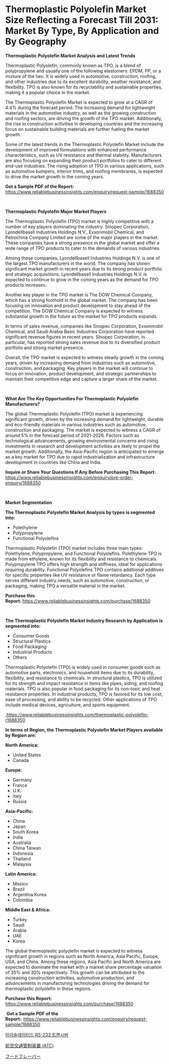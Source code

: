 <p><h1>Thermoplastic Polyolefin Market Size Reflecting a Forecast Till 2031: Market By Type, By Application and By Geography</h1></p><p><strong>Thermoplastic Polyolefin Market Analysis and Latest Trends</strong></p>
<p><p>Thermoplastic Polyolefin, commonly known as TPO, is a blend of polypropylene and usually one of the following elastomers: EPDM, PP, or a mixture of the two. It is widely used in automotive, construction, roofing, and other industries due to its excellent durability, weather resistance, and flexibility. TPO is also known for its recyclability and sustainable properties, making it a popular choice in the market.</p><p>The Thermoplastic Polyolefin Market is expected to grow at a CAGR of 4.4% during the forecast period. The increasing demand for lightweight materials in the automotive industry, as well as the growing construction and roofing sectors, are driving the growth of the TPO market. Additionally, the rise in construction activities in developing countries and the increasing focus on sustainable building materials are further fueling the market growth.</p><p>Some of the latest trends in the Thermoplastic Polyolefin Market include the development of improved formulations with enhanced performance characteristics, such as UV resistance and thermal stability. Manufacturers are also focusing on expanding their product portfolios to cater to different end-use industries. The rising adoption of TPO in various applications, such as automotive bumpers, interior trims, and roofing membranes, is expected to drive the market growth in the coming years.</p></p>
<p><strong>Get a Sample PDF of the Report:&nbsp;</strong> <a href="https://www.reliablebusinessinsights.com/enquiry/request-sample/1688350">https://www.reliablebusinessinsights.com/enquiry/request-sample/1688350</a></p>
<p>&nbsp;</p>
<p><strong>Thermoplastic Polyolefin Major Market Players</strong></p>
<p><p>The Thermoplastic Polyolefin (TPO) market is highly competitive with a number of key players dominating the industry. Sinopec Corporation, Lyondellbasell Industries Holdings N.V., Exxonmobil Chemical, and Petrochina Company Limited are some of the major players in the market. These companies have a strong presence in the global market and offer a wide range of TPO products to cater to the demands of various industries.</p><p>Among these companies, Lyondellbasell Industries Holdings N.V. is one of the largest TPO manufacturers in the world. The company has shown significant market growth in recent years due to its strong product portfolio and strategic acquisitions. Lyondellbasell Industries Holdings N.V. is expected to continue to grow in the coming years as the demand for TPO products increases.</p><p>Another key player in the TPO market is The DOW Chemical Company, which has a strong foothold in the global market. The company has been focusing on innovation and product development to stay ahead of the competition. The DOW Chemical Company is expected to witness substantial growth in the future as the market for TPO products expands.</p><p>In terms of sales revenue, companies like Sinopec Corporation, Exxonmobil Chemical, and Saudi Arabia Basic Industries Corporation have reported significant revenue figures in recent years. Sinopec Corporation, in particular, has reported strong sales revenue due to its diversified product portfolio and strong market presence.</p><p>Overall, the TPO market is expected to witness steady growth in the coming years, driven by increasing demand from industries such as automotive, construction, and packaging. Key players in the market will continue to focus on innovation, product development, and strategic partnerships to maintain their competitive edge and capture a larger share of the market.</p></p>
<p>&nbsp;</p>
<p><strong>What Are The Key Opportunities For Thermoplastic Polyolefin Manufacturers?</strong></p>
<p><p>The global Thermoplastic Polyolefin (TPO) market is experiencing significant growth, driven by the increasing demand for lightweight, durable and eco-friendly materials in various industries such as automotive, construction and packaging. The market is expected to witness a CAGR of around 5% in the forecast period of 2021-2026. Factors such as technological advancements, growing environmental concerns and rising investments in research and development activities are likely to propel the market growth. Additionally, the Asia-Pacific region is anticipated to emerge as a key market for TPO due to rapid industrialization and infrastructure development in countries like China and India.</p></p>
<p><strong>Inquire or Share Your Questions If Any Before Purchasing This Report:</strong> <a href="https://www.reliablebusinessinsights.com/enquiry/pre-order-enquiry/1688350">https://www.reliablebusinessinsights.com/enquiry/pre-order-enquiry/1688350</a></p>
<p>&nbsp;</p>
<p><strong>Market Segmentation</strong></p>
<p><strong>The Thermoplastic Polyolefin Market Analysis by types is segmented into:</strong></p>
<p><ul><li>Polethylene</li><li>Polypropylene</li><li>Functional Polyolefins</li></ul></p>
<p><p>Thermoplastic Polyolefin (TPO) market includes three main types: Polethylene, Polypropylene, and Functional Polyolefins. Polethylene TPO is made from ethylene, known for its flexibility and resistance to chemicals. Polypropylene TPO offers high strength and stiffness, ideal for applications requiring durability. Functional Polyolefins TPO contains additional additives for specific properties like UV resistance or flame retardancy. Each type serves different industry needs, such as automotive, construction, or packaging, making TPO a versatile material in the market.</p></p>
<p><strong>Purchase this Report:&nbsp;</strong><a href="https://www.reliablebusinessinsights.com/purchase/1688350">https://www.reliablebusinessinsights.com/purchase/1688350</a></p>
<p>&nbsp;</p>
<p><strong>The Thermoplastic Polyolefin Market Industry Research by Application is segmented into:</strong></p>
<p><ul><li>Consumer Goods</li><li>Structural Plastics</li><li>Food Packaging</li><li>Industrial Products</li><li>Others</li></ul></p>
<p><p>Thermoplastic Polyolefin (TPO) is widely used in consumer goods such as automotive parts, electronics, and household items due to its durability, flexibility, and resistance to chemicals. In structural plastics, TPO is utilized for its strength and impact resistance in items like pipes, siding, and roofing materials. TPO is also popular in food packaging for its non-toxic and heat resistance properties. In industrial products, TPO is favored for its low cost, ease of processing, and ability to be recycled. Other applications of TPO include medical devices, agriculture, and sports equipment.</p></p>
<p><a href="https://www.reliablebusinessinsights.com/thermoplastic-polyolefin-r1688350">&nbsp;https://www.reliablebusinessinsights.com/thermoplastic-polyolefin-r1688350</a></p>
<p><strong>In terms of Region, the Thermoplastic Polyolefin Market Players available by Region are:</strong></p>
<p>
    <p> <strong> North America: </strong>
        <ul>
            <li>United States</li>
            <li>Canada</li>
        </ul>
        </p> 
    <p> <strong> Europe: </strong>
        <ul>
            <li>Germany</li>
            <li>France</li>
            <li>U.K.</li>
            <li>Italy</li>
            <li>Russia</li>
        </ul>
        </p> 
    <p> <strong> Asia-Pacific: </strong>
        <ul>
            <li>China</li>
            <li>Japan</li>
            <li>South Korea</li>
            <li>India</li>
            <li>Australia</li>
            <li>China Taiwan</li>
            <li>Indonesia</li>
            <li>Thailand</li>
            <li>Malaysia</li>
        </ul>
        </p> 
    <p> <strong> Latin America: </strong>
        <ul>
            <li>Mexico</li>
            <li>Brazil</li>
            <li>Argentina Korea</li>
            <li>Colombia</li>
        </ul>
        </p> 
    <p> <strong> Middle East & Africa: </strong>
        <ul>
            <li>Turkey</li>
            <li>Saudi</li>
            <li>Arabia</li>
            <li>UAE</li>
            <li>Korea</li>
        </ul>
    </p>
    </p>
<p><p>The global thermoplastic polyolefin market is expected to witness significant growth in regions such as North America, Asia Pacific, Europe, USA, and China. Among these regions, Asia Pacific and North America are expected to dominate the market with a market share percentage valuation of 35% and 30% respectively. This growth can be attributed to the increasing construction activities, automotive production, and advancements in manufacturing technologies driving the demand for thermoplastic polyolefin in these regions.</p></p>
<p><strong>Purchase this Report: </strong><a href="https://www.reliablebusinessinsights.com/purchase/1688350">https://www.reliablebusinessinsights.com/purchase/1688350</a></p>
<p>&nbsp;<strong>Get a Sample PDF of the Report:&nbsp;&nbsp;</strong><a href="https://www.reliablebusinessinsights.com/enquiry/request-sample/1688350">https://www.reliablebusinessinsights.com/enquiry/request-sample/1688350</a></p>
<p><strong></strong></p>
<p><p><a href="https://github.com/sammyUltyylrich9067856/Market-Research-Report-List-2/blob/main/8871224116490.md">아이솔레이티드 RS-232 트랜시버</a></p><p><a href="https://github.com/DwightHuels1/Market-Research-Report-List-1/blob/main/4207351129033.md">航空交通管制装置 (ATC)</a></p><p><a href="https://github.com/tanyaali3/Market-Research-Report-List-1/blob/main/8179524129032.md">フードフレーバー</a></p></p>